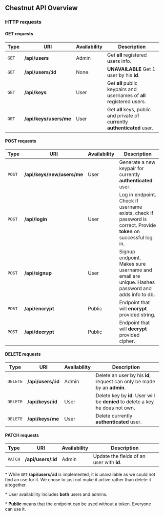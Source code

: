 ## Chestnut API Overview

### HTTP requests

#### GET requests

| Type  | URI                    | Availability | Description                                                               |
| ----- | ---------------------- | ------------ | ------------------------------------------------------------------------- |
| `GET` | **/api/users**         | Admin        | Get **all** registered users info.                                        |
| `GET` | **/api/users/:id**     | None         | **UNAVAILABLE** Get 1 user by his **id**.                                 |
| `GET` | **/api/keys**          | User         | Get **all** public keypairs and usernames of **all** registered users.    |
| `GET` | **/api/keys/users/me** | User         | Get **all** keys, public and private of currently **authenticated** user. |

#### POST requests

| Type   | URI                        | Availability | Description                                                                                                      |
| ------ | -------------------------- | ------------ | ---------------------------------------------------------------------------------------------------------------- |
| `POST` | **/api/keys/new/users/me** | User         | Generate a new keypair for currently **authenticated** user.                                                     |
| `POST` | **/api/login**             | User         | Log in endpoint. Check if username exists, check if password is correct. Provide **token** on successful log in. |
| `POST` | **/api/signup**            | User         | Signup endpoint. Makes sure username and email are unique. Hashes password and adds info to db.                  |
| `POST` | **/api/encrypt**           | Public       | Endpoint that will **encrypt** provided string.                                                                  |
| `POST` | **/api/decrypt**           | Public       | Endpoint that will **decrypt** provided cipher.                                                                  |

#### DELETE requests

| Type     | URI                | Availability | Description                                                                    |
| -------- | ------------------ | ------------ | ------------------------------------------------------------------------------ |
| `DELETE` | **/api/users/:id** | Admin        | Delete an user by his **id**, request can only be made by an **admin**.        |
| `DELETE` | **/api/keys/:id**  | User         | Delete key by **id**. User will be **denied** to delete a key he does not own. |
| `DELETE` | **/api/keys/me**   | User         | Delete currently **authenticated** user.                                       |

#### PATCH requests

| Type    | URI                | Availability | Description                               |
| ------- | ------------------ | ------------ | ----------------------------------------- |
| `PATCH` | **/api/users/:id** | Admin        | Update the fields of an user with **id**. |

\* While `GET` **/api/users/:id** is implemented, it is unavailable as we could not find an use for it. We chose to just not make it active rather than delete it altogether.

\* User availability includes **both** users and admins.

\* **Public** means that the endpoint can be used without a token. Everyone can use it.
